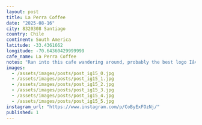 ```yaml
---
layout: post
title: La Perra Coffee
date: "2025-08-16"
city: 8320308 Santiago
country: Chile
continent: South America
latitude: -33.4361662
longitude: -70.64360429999999
cafe_name: La Perra Coffee
notes: "Ran into this cafe wandering around, probably the best logo Iâve seen on the #worldcoffeetour #canipetthatdog"
images:
  - /assets/images/posts/post_ig15_0.jpg
  - /assets/images/posts/post_ig15_1.jpg
  - /assets/images/posts/post_ig15_2.jpg
  - /assets/images/posts/post_ig15_3.jpg
  - /assets/images/posts/post_ig15_4.jpg
  - /assets/images/posts/post_ig15_5.jpg
instagram_url: "https://www.instagram.com/p/CoByExFOzNj/"
published: 1
---
```

